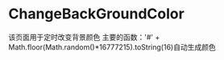 # ChangeBackGroundColor
该页面用于定时改变背景颜色
主要的函数：'#' + Math.floor(Math.random()*16777215).toString(16)自动生成颜色
